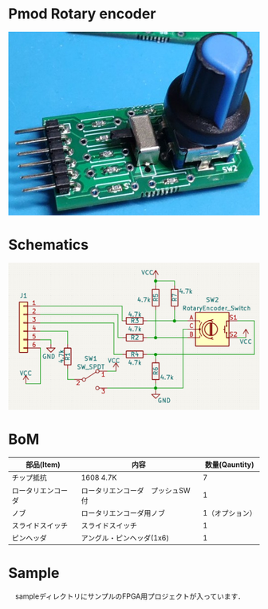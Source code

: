 # Pmod Rotary encoder
![](re.jpg)

# Schematics
![](schematics.png)

# BoM

部品(Item) | 内容 | 数量(Qauntity)
--|--|--
チップ抵抗 | 1608 4.7K | 7
ロータリエンコーダ | ロータリエンコーダ　プッシュSW付 | 1
ノブ | ロータリエンコーダ用ノブ | 1（オプション）
スライドスイッチ | スライドスイッチ | 1
ピンヘッダ | アングル・ピンヘッダ(1x6) | 1

# Sample
　sampleディレクトリにサンプルのFPGA用プロジェクトが入っています．